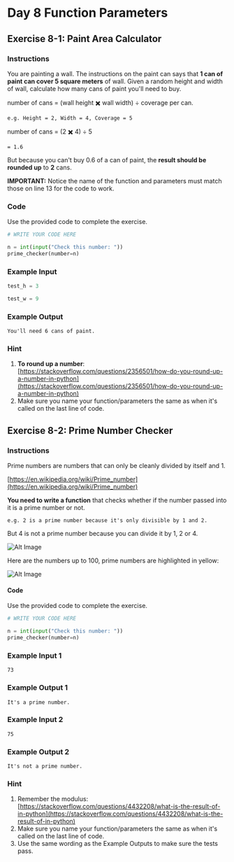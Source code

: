 # Day 8 Function Parameters

## Exercise 8-1: Paint Area Calculator

### Instructions

You are painting a wall. The instructions on the paint can says that **1 can of paint can cover 5 square meters** of wall. Given a random height and width of wall, calculate how many cans of paint you'll need to buy.

number of cans = (wall height ✖️ wall width) ÷ coverage per can.

    e.g. Height = 2, Width = 4, Coverage = 5

number of cans = (2 ✖️ 4) ÷ 5

    = 1.6

But because you can't buy 0.6 of a can of paint, the **result should be rounded up** to **2** cans.

**IMPORTANT:** Notice the name of the function and parameters must match those on line 13 for the code to work.

### Code

Use the provided code to complete the exercise.

```python
# WRITE YOUR CODE HERE

n = int(input("Check this number: "))
prime_checker(number=n)
```

### Example Input

```python
test_h = 3
```

```python
test_w = 9
```

### Example Output

    You'll need 6 cans of paint.

### Hint

1. **To round up a number**: [https://stackoverflow.com/questions/2356501/how-do-you-round-up-a-number-in-python](https://stackoverflow.com/questions/2356501/how-do-you-round-up-a-number-in-python)
2. Make sure you name your function/parameters the same as when it's called on the last line of code.

## Exercise 8-2: Prime Number Checker

### Instructions

Prime numbers are numbers that can only be cleanly divided by itself and 1.

[https://en.wikipedia.org/wiki/Prime_number](https://en.wikipedia.org/wiki/Prime_number)

**You need to write a function** that checks whether if the number passed into it is a prime number or not.

    e.g. 2 is a prime number because it's only divisible by 1 and 2.

But 4 is not a prime number because you can divide it by 1, 2 or 4.

![Alt Image](https://cdn.fs.teachablecdn.com/s0gceS97QD6MP5RUT49H)

Here are the numbers up to 100, prime numbers are highlighted in yellow:

![Alt Image](https://cdn.fs.teachablecdn.com/NZqVclSt2qAe8KhTsUtw)

#### Code

Use the provided code to complete the exercise.

```python
# WRITE YOUR CODE HERE

n = int(input("Check this number: "))
prime_checker(number=n)
```

### Example Input 1

    73

### Example Output 1

    It's a prime number.

### Example Input 2

    75

### Example Output 2

    It's not a prime number.

### Hint

1. Remember the modulus: [https://stackoverflow.com/questions/4432208/what-is-the-result-of-in-python](https://stackoverflow.com/questions/4432208/what-is-the-result-of-in-python)
2. Make sure you name your function/parameters the same as when it's called on the last line of code.
3. Use the same wording as the Example Outputs to make sure the tests pass.
